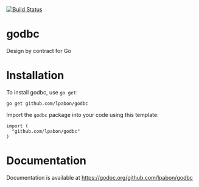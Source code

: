 [![Build Status](https://travis-ci.org/lpabon/godbc.svg?branch=master)](https://travis-ci.org/lpabon/godbc)

# godbc

Design by contract for Go

# Installation

To install godbc, use `go get`:

    go get github.com/lpabon/godbc

Import the `godbc` package into your code using this template:

    import (
      "github.com/lpabon/godbc"
    )

# Documentation

Documentation is available at https://godoc.org/github.com/lpabon/godbc
